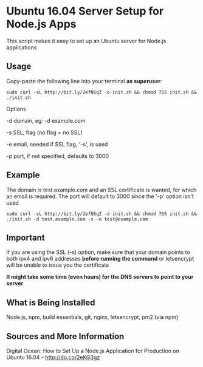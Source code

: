 # Ubuntu 16.04 Server Setup for Node.js Apps
This script makes it easy to set up an Ubuntu server for Node.js applications

## Usage
Copy-paste the following line into your terminal **as superuser**:

```
sudo curl -sL http://bit.ly/2efNSqZ -o init.sh && chmod 755 init.sh && ./init.sh
```

Options

-d domain, eg: -d example.com

-s SSL, flag (no flag = no SSL)

-e email, needed if SSL flag, '-s', is used

-p port, if not specified, defaults to 3000


## Example 
The domain is test.example.com and an SSL certificate is wanted, for which an email is required. The port will default to 3000 since the '-p' option isn't used
```
sudo curl -sL http://bit.ly/2efNSqZ -o init.sh && chmod 755 init.sh && ./init.sh -d test.example.com -s -e test@example.com
```

## Important
If you are using the SSL (-s) option, make sure that your domain points to both ipv4 and ipv6 addresses **before running the command** or letsencrypt will be unable to issue you the certificate

**It might take some time (even hours) for the DNS servers to point to your server**


## What is Being Installed
Node.js, npm, build essentials, git, nginx, letsencrypt, pm2 (via npm)


## Sources and More Information
Digital Ocean: How to Set Up a Node.js Application for Production on Ubuntu 16.04 - http://do.co/2eKG3gz
